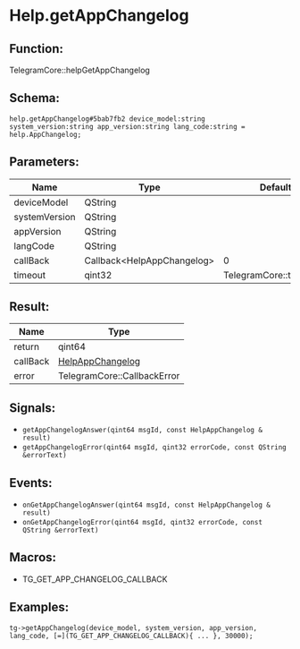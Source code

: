 # Help.getAppChangelog

## Function:

TelegramCore::helpGetAppChangelog

## Schema:

`help.getAppChangelog#5bab7fb2 device_model:string system_version:string app_version:string lang_code:string = help.AppChangelog;`
## Parameters:

|Name|Type|Default|
|----|----|-------|
|deviceModel|QString||
|systemVersion|QString||
|appVersion|QString||
|langCode|QString||
|callBack|Callback<HelpAppChangelog\>|0|
|timeout|qint32|TelegramCore::timeOut()|

## Result:

|Name|Type|
|----|----|
|return|qint64|
|callBack|[HelpAppChangelog](../../types/helpappchangelog.md)|
|error|TelegramCore::CallbackError|

## Signals:

* `getAppChangelogAnswer(qint64 msgId, const HelpAppChangelog & result)`
* `getAppChangelogError(qint64 msgId, qint32 errorCode, const QString &errorText)`

## Events:

* `onGetAppChangelogAnswer(qint64 msgId, const HelpAppChangelog & result)`
* `onGetAppChangelogError(qint64 msgId, qint32 errorCode, const QString &errorText)`

## Macros:

* TG_GET_APP_CHANGELOG_CALLBACK

## Examples:

`tg->getAppChangelog(device_model, system_version, app_version, lang_code, [=](TG_GET_APP_CHANGELOG_CALLBACK){
    ...
}, 30000);`

